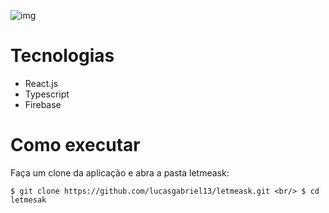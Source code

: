![img](https://github.com/rocketseat-education/nlw-06-reactjs/blob/master/.github/cover.svg)


# Tecnologias
- React.js
- Typescript
- Firebase

# Como executar 

Faça um clone da aplicação e abra a pasta letmeask:

`$ git clone https://github.com/lucasgabriel13/letmeask.git <br/>
 $ cd letmesak`
